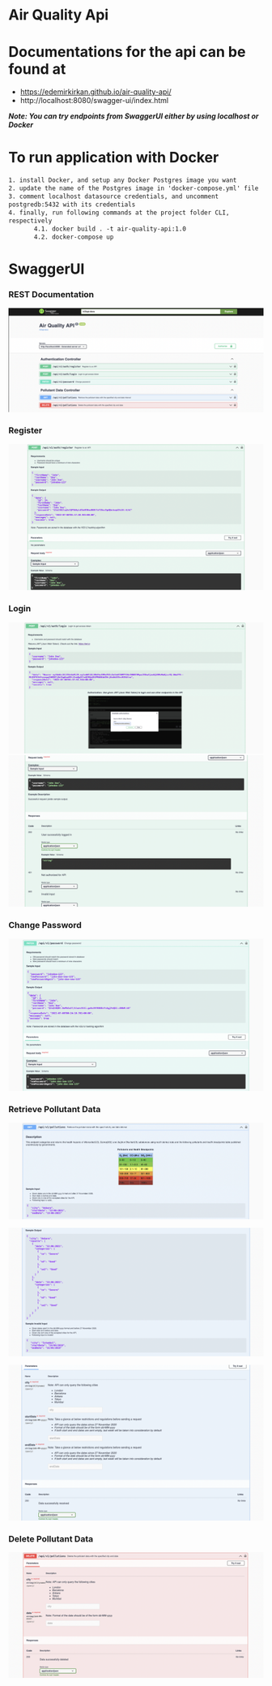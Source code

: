 # Air Quality Api

# Documentations for the api can be found at
- https://edemirkirkan.github.io/air-quality-api/
- http://localhost:8080/swagger-ui/index.html

***Note: You can try endpoints from SwaggerUI either by using localhost or Docker***

# To run application with Docker
    1. install Docker, and setup any Docker Postgres image you want
    2. update the name of the Postgres image in 'docker-compose.yml' file
    3. comment localhost datasource credentials, and uncomment postgredb:5432 with its credentials
    4. finally, run following commands at the project folder CLI, respectively
           4.1. docker build . -t air-quality-api:1.0
           4.2. docker-compose up
           
# SwaggerUI

### REST Documentation
![Alt text](./src/main/resources/static/images/full_page.png?raw=true "full_page")

### Register
![Alt text](./src/main/resources/static/images/register.png?raw=true "register")

### Login
![Alt text](./src/main/resources/static/images/login_1.png?raw=true "login_1")
![Alt text](./src/main/resources/static/images/login_2.png?raw=true "login_2")

### Change Password
![Alt text](./src/main/resources/static/images/password.png?raw=true "password")

### Retrieve Pollutant Data
![Alt text](./src/main/resources/static/images/pollution_1.png?raw=true "pollution_1")

![Alt text](./src/main/resources/static/images/pollution_2.png?raw=true "pollution_2")
 
![Alt text](./src/main/resources/static/images/pollution_3.png?raw=true "pollution_3")

### Delete Pollutant Data
![Alt text](./src/main/resources/static/images/delete.png?raw=true "delete")
